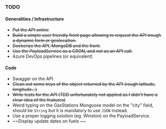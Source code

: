 ### TODO

#### Generalities / Infrastructure

- ~~Put the API online~~
- ~~Build a simple user friendly front page allowing to request the API trough a dynamic form or geolocation.~~
- ~~Dockerize the API, MongoDB and the front.~~
- ~~Use the PayloadService as a CRON, and not as an API call.~~
- Azure DevOps pipelines (or equivalent)

#### Code

- Swagger on the API
- ~~Clean out some keys of the object returned by the API (rough latitude, longitude...)~~
- ~~Write tests for the API (TDD unfortunately not applied as I didn't have a clear idea of the features)~~
- Weird typing on the GasStations Mongoose model on the "city" field, should be `String` but it is mandatory to use `JSON` instead.
- Use a proper logging solution (eg. Winston) on the PayloadService.
- ~~Display update dates on fuels ~~
